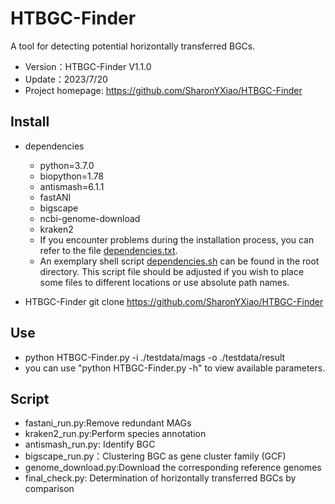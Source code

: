 # HTBGC-Finder
A tool for detecting potential horizontally transferred BGCs.
- Version：HTBGC-Finder V1.1.0
- Update：2023/7/20
- Project homepage: https://github.com/SharonYXiao/HTBGC-Finder

## Install
- dependencies
    - python=3.7.0
    - biopython=1.78
    - antismash=6.1.1
    - fastANI 
    - bigscape
    - ncbi-genome-download
    - kraken2
  - If you encounter problems during the installation process, you can refer to the file [dependencies.txt](https://github.com/SharonYXiao/HTBGC-Finder/blob/master/dependencies.txt). 
  - An exemplary shell script [dependencies.sh](https://github.com/SharonYXiao/HTBGC-Finder/blob/master/dependency.sh) can be found in the root directory.
  This script file should be adjusted if you wish to place some files to different locations or use absolute path names.

- HTBGC-Finder
git clone https://github.com/SharonYXiao/HTBGC-Finder

## Use
- python HTBGC-Finder.py -i ./testdata/mags -o ./testdata/result
- you can use "python HTBGC-Finder.py -h" to view available parameters.

## Script
-  fastani_run.py:Remove redundant MAGs
-  kraken2_run.py:Perform species annotation
-  antismash_run.py: Identify BGC
-  bigscape_run.py：Clustering BGC as gene cluster family (GCF)
-  genome_download.py:Download the corresponding reference genomes
-  final_check.py: Determination of horizontally transferred BGCs by comparison



